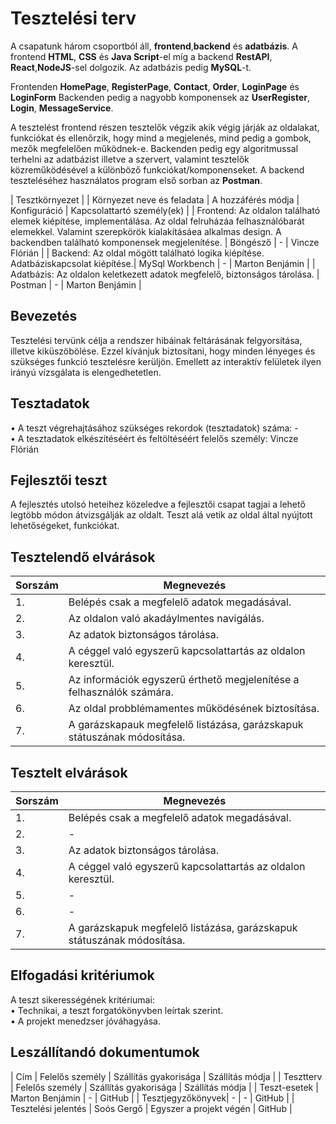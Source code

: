 # Tesztelési terv
A csapatunk három csoportból áll, <strong>frontend</strong>,<strong>backend</strong> és <strong>adatbázis</strong>. A frontend <strong>HTML</strong>, <strong>CSS</strong> és <strong>Java Script</strong>-el míg a backend <strong>RestAPI</strong>, <strong>React</strong>,<strong>NodeJS</strong>-sel dolgozik. Az adatbázis pedig <strong>MySQL</strong>-t.

Frontenden <strong>HomePage</strong>, <strong>RegisterPage</strong>, <strong>Contact</strong>, <strong>Order</strong>, <strong>LoginPage</strong> és <strong>LoginForm</strong> Backenden pedig a nagyobb komponensek az <strong>UserRegister</strong>, <strong>Login</strong>, <strong>MessageService</strong>.

A tesztelést frontend részen tesztelők végzik akik végig járják az oldalakat, funkciókat és ellenőrzik, hogy mind a megjelenés, mind pedig a gombok, mezők megfelelően működnek-e. Backenden pedig egy algoritmussal terhelni az adatbázist illetve a szervert, valamint tesztelők közreműködésével a különböző funkciókat/komponenseket. A backend teszteléséhez használatos program első sorban az <strong>Postman</strong>.</br>

| Tesztkörnyezet |
| Környezet neve és feladata | A hozzáférés módja | Konfiguráció | Kapcsolattartó személy(ek) |
| Frontend: Az oldalon található elemek kiépítése, implementálása. Az oldal felruházáa felhasználóbarát elemekkel. Valamint szerepkörök kialakításáea alkalmas design. A backendben található komponensek megjelenítése. | Böngésző | - | Vincze Flórián |
| Backend: Az oldal mögött található logika kiépítése. Adatbáziskapcsolat kiépítése.| MySql Workbench | - | Marton Benjámin |
| Adatbázis: Az oldalon keletkezett adatok megfelelő, biztonságos tárolása. | Postman | - | Marton Benjámin |

## Bevezetés
Tesztelési tervünk célja a rendszer hibáinak feltárásának felgyorsítása, illetve kiküszöbölése. Ezzel kívánjuk biztosítani, hogy minden lényeges és szükséges funkció tesztelésre kerüljön. Emellett az interaktív felületek ilyen irányú vízsgálata is elengedhetetlen. 


## Tesztadatok
•	A teszt végrehajtásához szükséges rekordok (tesztadatok) száma: -</br>
•	A tesztadatok elkészítéséért és feltöltéséért felelős személy: Vincze Flórián


## Fejlesztői teszt
A fejlesztés utolsó heteihez közeledve a fejlesztői csapat tagjai a lehető legtöbb módon átvizsgálják az oldalt. Teszt alá vetik az oldal által nyújtott lehetőségeket, funkciókat. 


## Tesztelendő elvárások

| Sorszám | Megnevezés |
|---|---|
| 1. | Belépés csak a megfelelő adatok megadásával. |
| 2. | Az oldalon való akadáylmentes navigálás. |
| 3. | Az adatok biztonságos tárolása. |
| 4. | A céggel való egyszerű kapcsolattartás az oldalon keresztül. |
| 5. | Az információk egyszerű érthető megjelenítése a felhasználók számára. |
| 6. | Az oldal probblémamentes működésének biztosítása. |
| 7. | A garázskapauk megfelelő listázása, garázskapuk státuszának módosítása. |


## Tesztelt elvárások
| Sorszám | Megnevezés |
|---|---|
| 1. | Belépés csak a megfelelő adatok megadásával. |
| 2. | - |
| 3. | Az adatok biztonságos tárolása. |
| 4. | A céggel való egyszerű kapcsolattartás az oldalon keresztül. |
| 5. | - |
| 6. | - |
| 7. | A garázskapuk megfelelő listázása, garázskapuk státuszának módosítása. |


## Elfogadási kritériumok
A teszt sikerességének kritériumai:</br>
•	Technikai, a teszt forgatókönyvben leírtak szerint.</br>
•	A projekt menedzser jóváhagyása.


## Leszállítandó dokumentumok

| Cím | Felelős személy | Szállítás gyakorisága | Szállítás módja |
| Tesztterv | Felelős személy | Szállítás gyakorisága | Szállítás módja |
| Teszt-esetek | Marton Benjámin | - | GitHub |
| Tesztjegyzőkönyvek| - | - | GitHub |
| Tesztelési jelentés | Soós Gergő | Egyszer a projekt végén | GitHub |